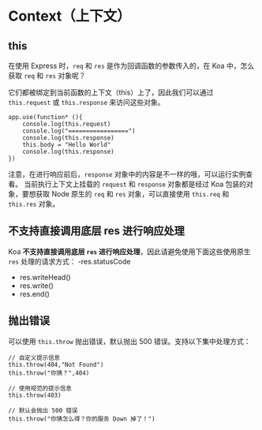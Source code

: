 # Context（上下文）
## this
在使用 Express 时，```req``` 和 ```res``` 是作为回调函数的参数传入的，在 Koa 中，怎么获取 ```req``` 和 ```res``` 对象呢？

它们都被绑定到当前函数的上下文（this）上了，因此我们可以通过 ```this.request``` 或 ```this.response``` 来访问这些对象。
```
app.use(function* (){
    console.log(this.request)
    console.log("=================")
    console.log(this.response)
    this.body = "Hello World"
    console.log(this.response)
})
```
注意，在进行响应前后，```response``` 对象中的内容是不一样的哦，可以运行实例查看。
当前执行上下文上挂载的 ```request``` 和 ```response``` 对象都是经过 Koa 包装的对象，要想获取 Node 原生的 ```req``` 和 ```res``` 对象，可以直接使用 ```this.req``` 和 ```this.res``` 对象。
## 不支持直接调用底层 res 进行响应处理
Koa **不支持直接调用底层 ```res``` 进行响应处理**，因此请避免使用下面这些使用原生 ```res``` 处理的请求方式：
 -res.statusCode
- res.writeHead()
- res.write()
- res.end()

## 抛出错误
可以使用 ```this.throw``` 抛出错误，默认抛出 500 错误。支持以下集中处理方式：
```
// 自定义提示信息
this.throw(404,"Not Found")
this.throw("你猜？",404)

// 使用规范的提示信息
this.throw(403)

// 默认会抛出 500 错误
this.throw("你猜怎么得？你的服务 Down 掉了！")
```